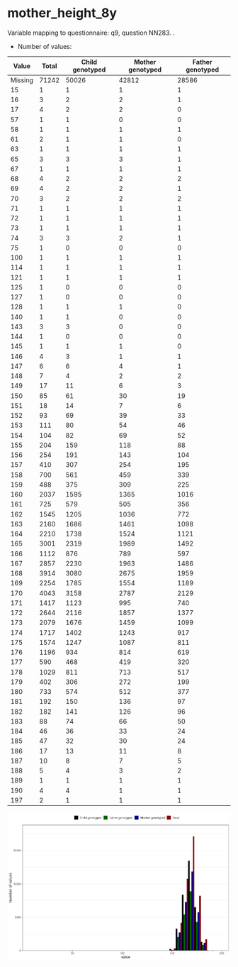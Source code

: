 # mother_height_8y
Variable mapping to questionnaire: q9, question NN283.
.
- Number of values:

| Value | Total | Child genotyped | Mother genotyped | Father genotyped |
| ----- | ----- | --------------- | ---------------- | ---------------- |
| Missing | 71242 | 50026 | 42812 | 28586 |
| 15 | 1 | 1 | 1 |1 |
| 16 | 3 | 2 | 2 |1 |
| 17 | 4 | 2 | 2 |0 |
| 57 | 1 | 1 | 0 |0 |
| 58 | 1 | 1 | 1 |1 |
| 61 | 2 | 1 | 1 |0 |
| 63 | 1 | 1 | 1 |1 |
| 65 | 3 | 3 | 3 |1 |
| 67 | 1 | 1 | 1 |1 |
| 68 | 4 | 2 | 2 |2 |
| 69 | 4 | 2 | 2 |1 |
| 70 | 3 | 2 | 2 |2 |
| 71 | 1 | 1 | 1 |1 |
| 72 | 1 | 1 | 1 |1 |
| 73 | 1 | 1 | 1 |1 |
| 74 | 3 | 3 | 2 |1 |
| 75 | 1 | 0 | 0 |0 |
| 100 | 1 | 1 | 1 |1 |
| 114 | 1 | 1 | 1 |1 |
| 121 | 1 | 1 | 1 |1 |
| 125 | 1 | 0 | 0 |0 |
| 127 | 1 | 0 | 0 |0 |
| 128 | 1 | 1 | 1 |0 |
| 140 | 1 | 1 | 0 |0 |
| 143 | 3 | 3 | 0 |0 |
| 144 | 1 | 0 | 0 |0 |
| 145 | 1 | 1 | 1 |0 |
| 146 | 4 | 3 | 1 |1 |
| 147 | 6 | 6 | 4 |1 |
| 148 | 7 | 4 | 2 |2 |
| 149 | 17 | 11 | 6 |3 |
| 150 | 85 | 61 | 30 |19 |
| 151 | 18 | 14 | 7 |6 |
| 152 | 93 | 69 | 39 |33 |
| 153 | 111 | 80 | 54 |46 |
| 154 | 104 | 82 | 69 |52 |
| 155 | 204 | 159 | 118 |88 |
| 156 | 254 | 191 | 143 |104 |
| 157 | 410 | 307 | 254 |195 |
| 158 | 700 | 561 | 459 |339 |
| 159 | 488 | 375 | 309 |225 |
| 160 | 2037 | 1595 | 1365 |1016 |
| 161 | 725 | 579 | 505 |356 |
| 162 | 1545 | 1205 | 1036 |772 |
| 163 | 2160 | 1686 | 1461 |1098 |
| 164 | 2210 | 1738 | 1524 |1121 |
| 165 | 3001 | 2319 | 1989 |1492 |
| 166 | 1112 | 876 | 789 |597 |
| 167 | 2857 | 2230 | 1963 |1486 |
| 168 | 3914 | 3080 | 2675 |1959 |
| 169 | 2254 | 1785 | 1554 |1189 |
| 170 | 4043 | 3158 | 2787 |2129 |
| 171 | 1417 | 1123 | 995 |740 |
| 172 | 2644 | 2116 | 1857 |1377 |
| 173 | 2079 | 1676 | 1459 |1099 |
| 174 | 1717 | 1402 | 1243 |917 |
| 175 | 1574 | 1247 | 1087 |811 |
| 176 | 1196 | 934 | 814 |619 |
| 177 | 590 | 468 | 419 |320 |
| 178 | 1029 | 811 | 713 |517 |
| 179 | 402 | 306 | 272 |199 |
| 180 | 733 | 574 | 512 |377 |
| 181 | 192 | 150 | 136 |97 |
| 182 | 182 | 141 | 126 |96 |
| 183 | 88 | 74 | 66 |50 |
| 184 | 46 | 36 | 33 |24 |
| 185 | 47 | 32 | 30 |24 |
| 186 | 17 | 13 | 11 |8 |
| 187 | 10 | 8 | 7 |5 |
| 188 | 5 | 4 | 3 |2 |
| 189 | 1 | 1 | 1 |1 |
| 190 | 4 | 4 | 1 |1 |
| 197 | 2 | 1 | 1 |1 |



![](mother_height_8y_n.png)



